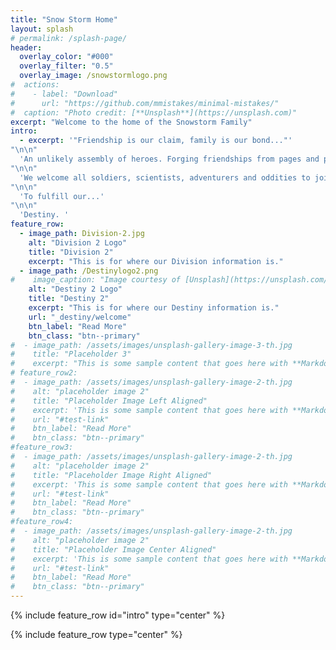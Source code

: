 ```yaml
---
title: "Snow Storm Home"
layout: splash
# permalink: /splash-page/
header:
  overlay_color: "#000"
  overlay_filter: "0.5"
  overlay_image: /snowstormlogo.png
#  actions:
#    - label: "Download"
#      url: "https://github.com/mmistakes/minimal-mistakes/"
#  caption: "Photo credit: [**Unsplash**](https://unsplash.com)"
excerpt: "Welcome to the home of the Snowstorm Family"
intro:
  - excerpt: '"Friendship is our claim, family is our bond..."'
"\n\n"
  'An unlikely assembly of heroes. Forging friendships from pages and pixels. United by a common desire to shape their own worlds, unleashing their imaginations, all in service of the epic adventure.'
"\n\n"
  'We welcome all soldiers, scientists, adventurers and oddities to join us in our quest of bringing the light to where there is darkness.'
"\n\n"
  'To fulfill our...'
"\n\n"
  'Destiny. '
feature_row:
  - image_path: Division-2.jpg
    alt: "Division 2 Logo"
    title: "Division 2"
    excerpt: "This is for where our Division information is."
  - image_path: /Destinylogo2.png
#    image_caption: "Image courtesy of [Unsplash](https://unsplash.com/)"
    alt: "Destiny 2 Logo"
    title: "Destiny 2"
    excerpt: "This is for where our Destiny information is."
    url: "_destiny/welcome"
    btn_label: "Read More"
    btn_class: "btn--primary"
#  - image_path: /assets/images/unsplash-gallery-image-3-th.jpg
#    title: "Placeholder 3"
#    excerpt: "This is some sample content that goes here with **Markdown** formatting."
# feature_row2:
#  - image_path: /assets/images/unsplash-gallery-image-2-th.jpg
#    alt: "placeholder image 2"
#    title: "Placeholder Image Left Aligned"
#    excerpt: 'This is some sample content that goes here with **Markdown** formatting. Left aligned with `type="left"`'
#    url: "#test-link"
#    btn_label: "Read More"
#    btn_class: "btn--primary"
#feature_row3:
#  - image_path: /assets/images/unsplash-gallery-image-2-th.jpg
#    alt: "placeholder image 2"
#    title: "Placeholder Image Right Aligned"
#    excerpt: 'This is some sample content that goes here with **Markdown** formatting. Right aligned with `type="right"`'
#    url: "#test-link"
#    btn_label: "Read More"
#    btn_class: "btn--primary"
#feature_row4:
#  - image_path: /assets/images/unsplash-gallery-image-2-th.jpg
#    alt: "placeholder image 2"
#    title: "Placeholder Image Center Aligned"
#    excerpt: 'This is some sample content that goes here with **Markdown** formatting. Centered with `type="center"`'
#    url: "#test-link"
#    btn_label: "Read More"
#    btn_class: "btn--primary"
---
```


{% include feature_row id="intro" type="center" %}

{% include feature_row type="center" %}

<!--
{% include feature_row id="feature_row2" type="left" %}

{% include feature_row id="feature_row3" type="right" %}

{% include feature_row id="feature_row4" type="center" %}
-->
